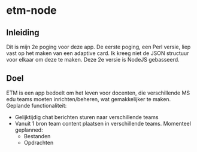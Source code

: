 # etm-node
## Inleiding
Dit is mijn 2e poging voor deze app. De eerste poging, een Perl versie, liep vast op het maken van een adaptive card. Ik kreeg niet de JSON structuur voor elkaar om deze te maken. Deze 2e versie is NodeJS gebasseerd.
## Doel
ETM is een app bedoelt om het leven voor docenten, die verschillende MS edu teams moeten inrichten/beheren, wat gemakkelijker te maken. Geplande functionaliteit:

- Gelijktijdig chat berichten sturen naar verschillende teams
- Vanuit 1 bron team content plaatsen in verschillende teams. Momenteel geplanned:
   - Bestanden
   - Opdrachten

